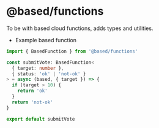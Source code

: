# @based/functions

To be with based cloud functions, adds types and utilities.

- Example based function

```typescript
import { BasedFunction } from '@based/functions'

const submitVote: BasedFunction<
  { target: number },
  { status: 'ok' | 'not-ok' }
> = async (based, { target }) => {
  if (target > 10) {
    return 'ok'
  }
  return 'not-ok'
}

export default submitVote
```
